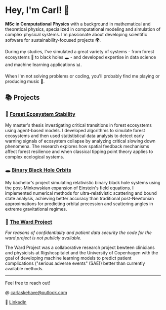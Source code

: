 # Hey, I'm Carl! 👋
**MSc in Computational Physics** with a background in mathematical and theoretical physics, specialized in computational modeling and simulation of complex physical systems. I'm passionate about developing scientific software for sustainability-focused projects 🌍.

During my studies, I've simulated a great variety of systems - from forest ecosystems 🌲 to black holes 🕳️ - and developed expertise in data science and machine learning applications 📊.

When I'm not solving problems or coding, you'll probably find me playing or producing music 🎵.

## 📚 Projects
### 🌳 [Forest Ecosystem Stability](https://github.com/carlivas/Forest-Ecosystem-Stability.git) 
My master's thesis investigating critical transitions in forest ecosystems using agent-based models. I developed algorithms to simulate forest ecosystems and then used statististical data analysis to detect early warning signals of ecosystem collapse by analyzing critical slowing down phenomena. The research explores how spatial feedback mechanisms affect forest resilience and when classical tipping point theory applies to complex ecological systems.

### 🕳️ [Binary Black Hole Orbits](https://github.com/carlivas/Binary-Black-Hole-Orbitals.git)
My bachelor's project simulating relativistic binary black hole systems using the post-Minkowskian expansion of Einstein's field equations. I implemented numerical methods for ultra-relativistic scattering and bound state analysis, achieving better accuracy than traditional post-Newtonian approximations for predicting orbital precession and scattering angles in extreme gravitational regimes.

### 🏥 [The Ward Project]()
*For reasons of confidentiality and patient data security the code for the ward project is not publicly available.*

The Ward Project was a collaborative research project bewteen clinicians and physicists at Rigshospitalet and the University of Copenhagen with the goal of developing machine learning models to predict patient complications ("serious adverse events" (SAE)) better than currently available methods.

<!--
### 🎲 [Other stuff](link-to-projects)
Various physics simulations and hobby projects.
-->
---

Feel free to reach out!

@ carlaskehave@outlook.com

💼 [LinkedIn](www.linkedin.com/in/carl-ivarsen-askehave-822b27214)

